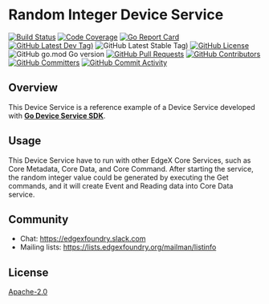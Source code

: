 # Random Integer Device Service
[![Build Status](https://jenkins.edgexfoundry.org/view/EdgeX%20Foundry%20Project/job/edgexfoundry/job/device-random/job/master/badge/icon)](https://jenkins.edgexfoundry.org/view/EdgeX%20Foundry%20Project/job/edgexfoundry/job/device-random/job/master/) [![Code Coverage](https://codecov.io/gh/edgexfoundry/device-random/branch/master/graph/badge.svg?token=tYEN8Kf8HF)](https://codecov.io/gh/edgexfoundry/device-random) [![Go Report Card](https://goreportcard.com/badge/github.com/edgexfoundry/device-random)](https://goreportcard.com/report/github.com/edgexfoundry/device-random) [![GitHub Latest Dev Tag)](https://img.shields.io/github/v/tag/edgexfoundry/device-random?include_prereleases&sort=semver&label=latest-dev)](https://github.com/edgexfoundry/device-random/tags) ![GitHub Latest Stable Tag)](https://img.shields.io/github/v/tag/edgexfoundry/device-random?sort=semver&label=latest-stable) [![GitHub License](https://img.shields.io/github/license/edgexfoundry/device-random)](https://choosealicense.com/licenses/apache-2.0/) ![GitHub go.mod Go version](https://img.shields.io/github/go-mod/go-version/edgexfoundry/device-random) [![GitHub Pull Requests](https://img.shields.io/github/issues-pr-raw/edgexfoundry/device-random)](https://github.com/edgexfoundry/device-random/pulls) [![GitHub Contributors](https://img.shields.io/github/contributors/edgexfoundry/device-random)](https://github.com/edgexfoundry/device-random/contributors) [![GitHub Committers](https://img.shields.io/badge/team-committers-green)](https://github.com/orgs/edgexfoundry/teams/device-random-committers/members) [![GitHub Commit Activity](https://img.shields.io/github/commit-activity/m/edgexfoundry/device-random)](https://github.com/edgexfoundry/device-random/commits)

## Overview
This Device Service is a reference example of a Device Service developed with **[Go Device Service SDK](https://github.com/edgexfoundry/device-sdk-go)**.
## Usage
This Device Service have to run with other EdgeX Core Services, such as Core Metadata, Core Data, and Core Command.
After starting the service, the random integer value could be generated by executing the Get commands, and it will create Event and Reading data into Core Data service.

## Community
- Chat: https://edgexfoundry.slack.com
- Mailing lists: https://lists.edgexfoundry.org/mailman/listinfo

## License
[Apache-2.0](../../LICENSE)
